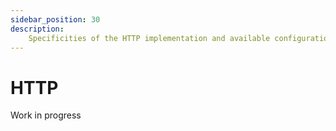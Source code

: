 ```yaml
---
sidebar_position: 30
description:
    Specificities of the HTTP implementation and available configuration.
---
```


# HTTP

<span className="chip chip--primary">Work in progress</span>
